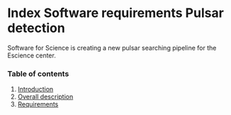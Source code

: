 # Index Software requirements Pulsar detection
Software for Science is creating a new pulsar searching pipeline for the Escience center. 

### Table of contents
1. [Introduction](./SRS_Pulsar/readme.md)
2. [Overall description](./SRS_Pulsar/overallDescription.md)
3. [Requirements](./SRS_Pulsar/Requirements/readme.md)